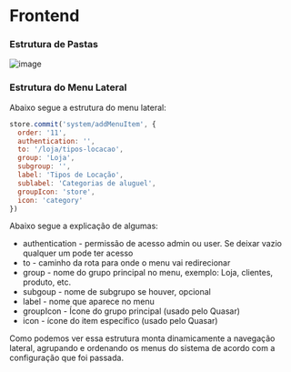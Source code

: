 # Frontend
### Estrutura de Pastas
![image](https://github.com/user-attachments/assets/064c260f-06f5-425b-890c-107e57c82e27)
 <br>

### Estrutura do Menu Lateral
Abaixo segue a estrutura do menu lateral:

```js
store.commit('system/addMenuItem', {
  order: '11',
  authentication: '',
  to: '/loja/tipos-locacao',
  group: 'Loja',
  subgroup: '',
  label: 'Tipos de Locação',
  sublabel: 'Categorias de aluguel',
  groupIcon: 'store',
  icon: 'category'
})
```

Abaixo segue a explicação de algumas:
* authentication - permissão de acesso admin ou user. Se deixar vazio qualquer um pode ter acesso
* to - caminho da rota para onde o menu vai redirecionar
* group - nome do grupo principal no menu, exemplo: Loja, clientes, produto, etc.
* subgoup - nome de subgrupo se houver, opcional
* label - nome que aparece no menu
* groupIcon - Ícone do grupo principal (usado pelo Quasar)
* icon - ícone do item específico (usado pelo Quasar)

Como podemos ver essa estrutura monta dinamicamente a navegação lateral, agrupando e ordenando os menus do sistema de acordo com a configuração que foi passada.

